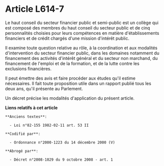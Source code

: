 # Article L614-7

Le haut conseil du secteur financier public et semi-public est un collège qui est composé des membres du haut conseil du
secteur public et de cinq personnalités choisies pour leurs compétences en matière d'établissements financiers et de crédit
chargés d'une mission d'intérêt public.

Il examine toute question relative au rôle, à la coordination et aux modalités d'intervention du secteur financier public,
dans les domaines notamment du financement des activités d'intérêt général et du secteur non marchand, du financement de
l'emploi et de la formation, et de la lutte contre les exclusions financières.

Il peut émettre des avis et faire procéder aux études qu'il estime nécessaires. Il fait toute proposition utile dans un
rapport publié tous les deux ans, qu'il présente au Parlement.

Un décret précise les modalités d'application du présent article.

**Liens relatifs à cet article**

	**Anciens textes**:

	  - Loi n°82-155 1982-02-11 art. 53 II

	**Codifié par**:

	  - Ordonnance n°2000-1223 du 14 décembre 2000 (V)

	**Abrogé par**:

	  - Décret n°2008-1029 du 9 octobre 2008 - art. 1

